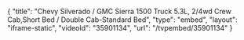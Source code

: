 {
    "title": "Chevy Silverado \/ GMC Sierra 1500 Truck 5.3L, 2\/4wd Crew Cab,Short Bed \/ Double Cab-Standard Bed",
    "type": "embed",
    "layout": "iframe-static",
    "videoId": "35901134",
    "url": "\/tvpembed\/35901134"
}
